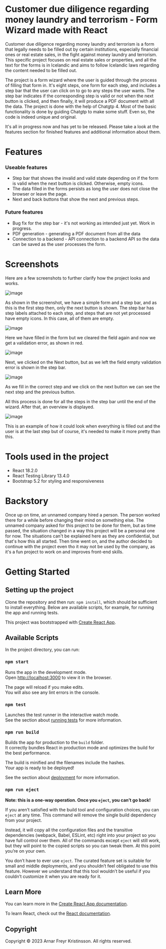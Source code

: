# Customer due diligence regarding money laundry and terrorism - Form Wizard made with React

Customer due diligence regarding money laundry and terrorism is a form that legally needs to be filled out by certain institutions, especially financial ones or real estate sales, in the fight against money laundry and terrorism. This specific project focuses on real estate sales or properties, and all the text for the forms is in Icelandic and aims to follow Icelandic laws regarding the content needed to be filled out. 

The project is a form wizard where the user is guided through the process of filling that form in. It's eight steps, one form for each step, and includes a step bar that the user can click on to go to any steps the user wants. The step bar indicates if the corresponding step is valid or not when the next button is clicked,  and then finally, it will produce a PDF document with all the data. The project is done with the help of Chatgtp 4. Most of the basic functionality is done by guiding Chatgtp to make some stuff. Even so, the code is indeed unique and original.

It's all in progress now and has yet to be released. Please take a look at the features section for finished features and additional information about them.

# Features

### Useable features

- Step bar that shows the invalid and valid state depending on if the form is valid when the next button is clicked. Otherwise, empty icons.
- The data filled in the forms persists as long the user does not close the browser or leave the page.
- Next and back buttons that show the next and previous steps.

### Future features

-  Bug fix for the step bar - it's not working as intended just yet. Work in progress.
-  PDF generation - generating a PDF document from all the data
-  Connection to a backend - API connection to a backend API so the data can be saved as the user processes the form.

# Screenshots
Here are a few screenshots to further clarify how the project looks and works.

![image](https://github.com/afk0901/money_laundry_terrorism_front/assets/10889206/8d4225c8-2952-4691-ba54-aa69f74ca373)


As shown in the screenshot, we have a simple form and a step bar, and as this is the first step then, only the next button is shown. The step bar has step labels attached to each step, and steps that are not yet processed have empty icons. In this case, all of them are empty. 


![image](https://github.com/afk0901/money_laundry_terrorism_front/assets/10889206/ccb4df86-37e7-46e0-8a1e-11283fd3c63e)


Here we have filled in the form but we cleared the field again and now we get a validation error, as shown in red.

![image](https://github.com/afk0901/money_laundry_terrorism_front/assets/10889206/14fe1de0-7a00-4136-a665-8673cd848a0e)


Next, we clicked on the Next button, but as we left the field empty validation error is shown in the step bar. 

![image](https://github.com/afk0901/money_laundry_terrorism_front/assets/10889206/13fa18ac-6437-438a-997a-ae1fa0d68114)


As we fill in the correct step and we click on the next button we can see the next step and the previous button.

All this process is done for all the steps in the step bar until the end of the wizard. After that, an overview is displayed.

![image](https://github.com/afk0901/money_laundry_terrorism_front/assets/10889206/3f3566f1-94f6-466b-a652-822ce970501b)


This is an example of how it could look when everything is filled out and the user is at the last step but of course, it's needed to make it more pretty than this.


# Tools used in the project

- React 18.2.0
- React Testing Library 13.4.0
- Bootstrap 5.2 for styling and responsiveness

# Backstory

Once up on time, an unnamed company hired a person. The person worked there for a while before changing their mind on something else. The unnamed company asked for this project to be done for them, but as time passed, the situation changed in a way this project will be a personal one for now. The situations can't be explained here as they are confidential, but that's how this all started. Then time went on, and the author decided to continue with the project even tho it may not be used by the company, as it's a fun project to work on and improves front-end skills.

# Getting Started

## Setting up the project

Clone the repository and then run: `npm install`, which should be sufficient to install everything. Below are available scripts, for example, for running the app and running tests. 

This project was bootstrapped with [Create React App](https://github.com/facebook/create-react-app).

## Available Scripts

In the project directory, you can run:

### `npm start`

Runs the app in the development mode.\
Open [http://localhost:3000](http://localhost:3000) to view it in the browser.

The page will reload if you make edits.\
You will also see any lint errors in the console.

### `npm test`

Launches the test runner in the interactive watch mode.\
See the section about [running tests](https://facebook.github.io/create-react-app/docs/running-tests) for more information.

### `npm run build`

Builds the app for production to the `build` folder.\
It correctly bundles React in production mode and optimizes the build for the best performance.

The build is minified and the filenames include the hashes.\
Your app is ready to be deployed!

See the section about [deployment](https://facebook.github.io/create-react-app/docs/deployment) for more information.

### `npm run eject`

**Note: this is a one-way operation. Once you `eject`, you can’t go back!**

If you aren’t satisfied with the build tool and configuration choices, you can `eject` at any time. This command will remove the single build dependency from your project.

Instead, it will copy all the configuration files and the transitive dependencies (webpack, Babel, ESLint, etc) right into your project so you have full control over them. All of the commands except `eject` will still work, but they will point to the copied scripts so you can tweak them. At this point you’re on your own.

You don’t have to ever use `eject`. The curated feature set is suitable for small and middle deployments, and you shouldn’t feel obligated to use this feature. However we understand that this tool wouldn’t be useful if you couldn’t customize it when you are ready for it.

## Learn More

You can learn more in the [Create React App documentation](https://facebook.github.io/create-react-app/docs/getting-started).

To learn React, check out the [React documentation](https://reactjs.org/).

## Copyright

Copyright © 2023 Arnar Freyr Kristinsson. All rights reserved.
